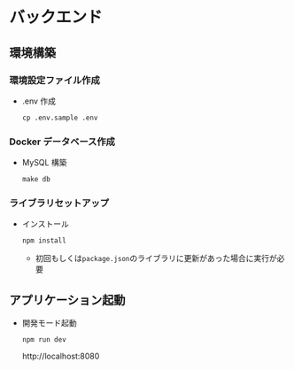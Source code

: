 # バックエンド

## 環境構築

### 環境設定ファイル作成

- .env 作成

  `cp .env.sample .env`

### Docker データベース作成

- MySQL 構築

  `make db`

### ライブラリセットアップ

- インストール

  `npm install`

  - 初回もしくは`package.json`のライブラリに更新があった場合に実行が必要

## アプリケーション起動

- 開発モード起動

  `npm run dev`

  http://localhost:8080
